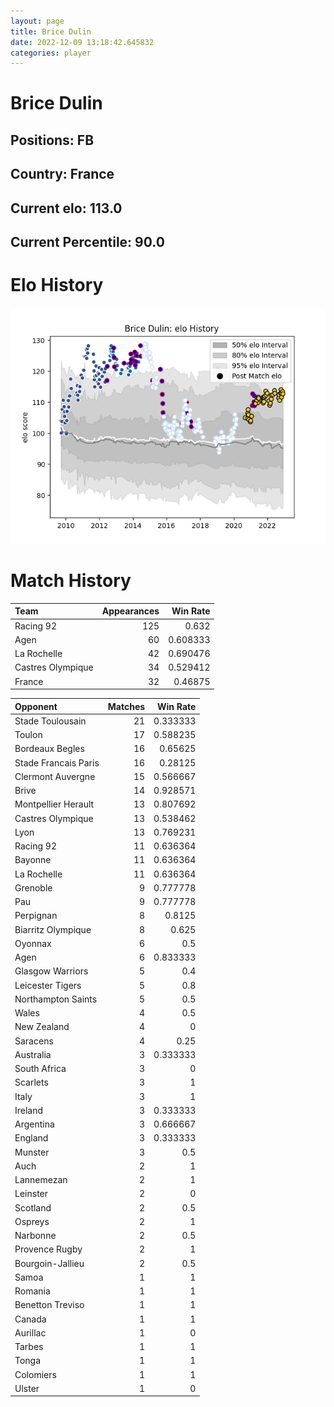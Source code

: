 ```yaml
---  
layout: page  
title: Brice Dulin  
date: 2022-12-09 13:18:42.645832  
categories: player  
---
```

# Brice Dulin

## Positions: FB

## Country: France

## Current elo: 113.0

## Current Percentile: 90.0

# Elo History


![elo history](history_BriceDulin.png)
# Match History


| Team              |   Appearances |   Win Rate |
|:------------------|--------------:|-----------:|
| Racing 92         |           125 |   0.632    |
| Agen              |            60 |   0.608333 |
| La Rochelle       |            42 |   0.690476 |
| Castres Olympique |            34 |   0.529412 |
| France            |            32 |   0.46875  |

| Opponent             |   Matches |   Win Rate |
|:---------------------|----------:|-----------:|
| Stade Toulousain     |        21 |   0.333333 |
| Toulon               |        17 |   0.588235 |
| Bordeaux Begles      |        16 |   0.65625  |
| Stade Francais Paris |        16 |   0.28125  |
| Clermont Auvergne    |        15 |   0.566667 |
| Brive                |        14 |   0.928571 |
| Montpellier Herault  |        13 |   0.807692 |
| Castres Olympique    |        13 |   0.538462 |
| Lyon                 |        13 |   0.769231 |
| Racing 92            |        11 |   0.636364 |
| Bayonne              |        11 |   0.636364 |
| La Rochelle          |        11 |   0.636364 |
| Grenoble             |         9 |   0.777778 |
| Pau                  |         9 |   0.777778 |
| Perpignan            |         8 |   0.8125   |
| Biarritz Olympique   |         8 |   0.625    |
| Oyonnax              |         6 |   0.5      |
| Agen                 |         6 |   0.833333 |
| Glasgow Warriors     |         5 |   0.4      |
| Leicester Tigers     |         5 |   0.8      |
| Northampton Saints   |         5 |   0.5      |
| Wales                |         4 |   0.5      |
| New Zealand          |         4 |   0        |
| Saracens             |         4 |   0.25     |
| Australia            |         3 |   0.333333 |
| South Africa         |         3 |   0        |
| Scarlets             |         3 |   1        |
| Italy                |         3 |   1        |
| Ireland              |         3 |   0.333333 |
| Argentina            |         3 |   0.666667 |
| England              |         3 |   0.333333 |
| Munster              |         3 |   0.5      |
| Auch                 |         2 |   1        |
| Lannemezan           |         2 |   1        |
| Leinster             |         2 |   0        |
| Scotland             |         2 |   0.5      |
| Ospreys              |         2 |   1        |
| Narbonne             |         2 |   0.5      |
| Provence Rugby       |         2 |   1        |
| Bourgoin-Jallieu     |         2 |   0.5      |
| Samoa                |         1 |   1        |
| Romania              |         1 |   1        |
| Benetton Treviso     |         1 |   1        |
| Canada               |         1 |   1        |
| Aurillac             |         1 |   0        |
| Tarbes               |         1 |   1        |
| Tonga                |         1 |   1        |
| Colomiers            |         1 |   1        |
| Ulster               |         1 |   0        |